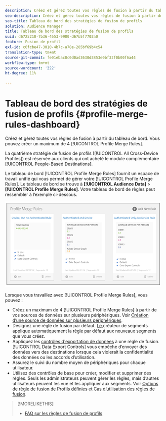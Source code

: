 ```yaml
---
description: Créez et gérez toutes vos règles de fusion à partir du tableau de bord. Vous pouvez créer un maximum de 4 règles de fusion de Profils.
seo-description: Créez et gérez toutes vos règles de fusion à partir du tableau de bord. Vous pouvez créer un maximum de 4 règles de fusion de Profils.
seo-title: Tableau de bord des stratégies de fusion de profils
solution: Audience Manager
title: Tableau de bord des stratégies de fusion de profils
uuid: d6725218-7b36-4653-9900-d67b5f7702a0
feature: Fusion de profil
exl-id: c6fcbe47-3010-4b7c-a70e-205bf69b4c54
translation-type: tm+mt
source-git-commit: fe01ebac8c0d0ad3630d3853e0bf32f0b00f6a44
workflow-type: tm+mt
source-wordcount: '222'
ht-degree: 11%

---
```


# Tableau de bord des stratégies de fusion de profils {#profile-merge-rules-dashboard}

Créez et gérez toutes vos règles de fusion à partir du tableau de bord. Vous pouvez créer un maximum de 4 [!UICONTROL Profile Merge Rules].

La quatrième stratégie de fusion de profils ([!UICONTROL All Cross-Device Profiles]) est réservée aux clients qui ont acheté le module complémentaire [!UICONTROL People-Based Destinations].

Le tableau de bord [!UICONTROL Profile Merge Rules] fournit un espace de travail unifié qui vous permet de gérer votre [!UICONTROL Profile Merge Rules]. Le tableau de bord se trouve à **[!UICONTROL Audience Data]** > **[!UICONTROL Profile Merge Rules]**. Votre tableau de bord de règles peut ressembler à l’exemple ci-dessous.

![](assets/profile-dashboard.png)

Lorsque vous travaillez avec [!UICONTROL Profile Merge Rules], vous pouvez :

* Créez un maximum de 4 [!UICONTROL Profile Merge Rules] à partir de vos sources de données sur plusieurs périphériques. Voir [Création d’une source de données sur plusieurs périphériques](merge-rules-start.md#create-data-source).
* Désignez une règle de fusion par défaut. [Le ](../segments/segment-builder.md) créateur de segments applique automatiquement la règle par défaut aux nouveaux segments que vous créez.
* Appliquez les [contrôles d&#39;exportation de données](../data-export-controls.md) à une règle de fusion. [!UICONTROL Data Export Controls] vous empêche d’envoyer des données vers des destinations lorsque cela violerait la confidentialité des données ou les accords d’utilisation.
* Assurez le suivi du nombre moyen de périphériques pour chaque utilisateur.
* Utilisez des contrôles de base pour créer, modifier et supprimer des règles. Seuls les administrateurs peuvent gérer les règles, mais d’autres utilisateurs peuvent les vue et les appliquer aux segments. Voir [Options de règle de fusion de Profils définies](merge-rule-definitions.md) et [Cas d’utilisation des règles de fusion](merge-rule-targeting-options.md).

>[!MORELIKETHIS]
>
>* [FAQ sur les règles de fusion de profils](../../faq/faq-profile-merge.md)

